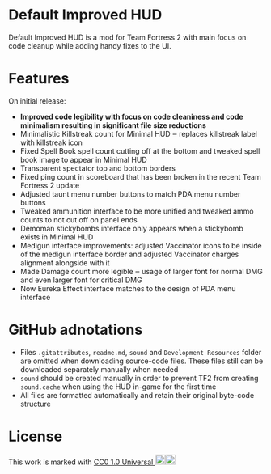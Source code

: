 # Default Improved HUD
Default Improved HUD is a mod for Team Fortress 2 with main focus on code cleanup while adding handy fixes to the UI.

# Features
On initial release:
- **Improved code legibility with focus on code cleaniness and code minimalism resulting in significant file size reductions**
- Minimalistic Killstreak count for Minimal HUD ‒ replaces killstreak label with killstreak icon
- Fixed Spell Book spell count cutting off at the bottom and tweaked spell book image to appear in Minimal HUD
- Transparent spectator top and bottom borders
- Fixed ping count in scoreboard that has been broken in the recent Team Fortress 2 update
- Adjusted taunt menu number buttons to match PDA menu number buttons
- Tweaked ammunition interface to be more unified and tweaked ammo counts to not cut off on panel ends
- Demoman stickybombs interface only appears when a stickybomb exists in Minimal HUD
- Medigun interface improvements: adjusted Vaccinator icons to be inside of the medigun interface border and adjusted Vaccinator charges alignment alongside with it
- Made Damage count more legible ‒ usage of larger font for normal DMG and even larger font for critical DMG
- Now Eureka Effect interface matches to the design of PDA menu interface

# GitHub adnotations
- Files `.gitattributes`, `readme.md`, `sound` and `Development Resources` folder are omitted when downloading source-code files. These files still can be downloaded separately manually when needed
- `sound` should be created manually in order to prevent TF2 from creating `sound.cache` when using the HUD in-game for the first time
- All files are formatted automatically and retain their original byte-code structure

# License
This work is marked with <a href="https://creativecommons.org/publicdomain/zero/1.0/?ref=chooser-v1" target="_blank" rel="license noopener noreferrer">CC0 1.0 Universal <span data-v-a0d4e8a8="" class="icon"><img data-v-a0d4e8a8="" width="20" height="20" src="https://chooser-beta.creativecommons.org/img/cc-logo.f0ab4ebe.svg"><img data-v-a0d4e8a8="" width="20" height="20" src="https://chooser-beta.creativecommons.org/img/cc-zero.f5450231.svg"></span></a>
